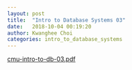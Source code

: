 ```yaml
---
layout: post
title:  "Intro to Database Systems 03"
date:   2018-10-04 00:19:20
author: Kwanghee Choi
categories: intro_to_database_systems
---
```


[cmu-intro-to-db-03.pdf](/assets/pdfs/cmu-intro-to-db-03.pdf)
<div width="100%" style="padding-bottom:130%; display:block; position: relative;">
<object data="/assets/pdfs/cmu-intro-to-db-03.pdf" type="application/pdf" width="100%" height="100%" style="position:absolute;"/>
</div>
